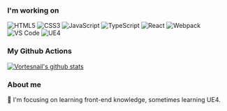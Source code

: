 <!--
**vortesnail/vortesnail** is a ✨ _special_ ✨ repository because its `README.md` (this file) appears on your GitHub profile.

Here are some ideas to get you started:

- 🔭 I’m currently working on React
- 🌱 I’m currently learning Typescript,Webpack,NodeJS
- 📫 How to reach me: 1091331061@qq.com
- 😄 Pronouns: 爱吃胡椒的汤圆
- 🐙 Hobbies: Movie, Games, 
https://github.com/anuraghazra/github-readme-stats
-->

### I'm working on
![HTML5](https://img.shields.io/badge/-HTML5-%23E44D27?style=for-the-badge&logo=html5&logoColor=ffffff)
![CSS3](https://img.shields.io/badge/-CSS3-%231572B6?style=for-the-badge&logo=css3)
![JavaScript](https://img.shields.io/badge/-JavaScript-%23F7DF1C?style=for-the-badge&logo=javascript&logoColor=000000&labelColor=%23F7DF1C&color=%23FFCE5A)
![TypeScript](https://img.shields.io/badge/-TypeScript-%231E90FF?style=for-the-badge&logo=typescript&logoColor=ffffff&labelColor=%1E90FFC&color=%231266C4)
![React](https://img.shields.io/badge/-React-%23282C34?style=for-the-badge&logo=react)
![Webpack](https://img.shields.io/badge/-Webpack-%232C3A42?style=for-the-badge&logo=webpack)
![VS Code](https://img.shields.io/badge/-VSCode-%23007ACC?style=for-the-badge&logo=visual-studio-code)
![UE4](https://img.shields.io/badge/-UE4-%23031d30?style=for-the-badge&logo=unreal-engine)

### My Github Actions
[![Vortesnail's github stats](https://github-readme-stats.vercel.app/api?username=vortesnail&show_icons=true&hide_border=true&title_color=f58220&icon_color=f58220)](https://github.com/vortesnail/)

### About me
🍉 I'm focusing on learning front-end knowledge, sometimes learning UE4.
 
